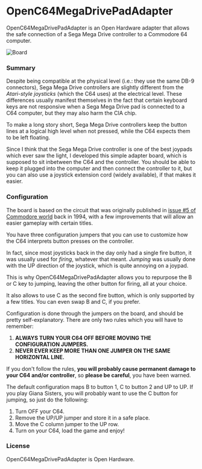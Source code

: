 # OpenC64MegaDrivePadAdapter

OpenC64MegaDrivePadAdapter is an Open Hardware adapter that allows the safe connection of a Sega Mega Drive controller to a Commodore 64 computer.

![Board](https://github.com/SukkoPera/OpenC64MegaDrivePadAdapter/raw/master/doc/render-top.png)

### Summary
Despite being compatible at the physical level (i.e.: they use the same DB-9 connectors), Sega Mega Drive controllers are slightly different from the *Atari-style joysticks* (which the C64 uses) at the electrical level. These differences usually manifest themselves in the fact that certain keyboard keys are not responsive when a Sega Mega Drive pad is connected to a C64 computer, but they may also harm the CIA chip.

To make a long story short, Sega Mega Drive controllers keep the button lines at a logical high level when not pressed, while the C64 expects them to be left floating.

Since I think that the Sega Mega Drive controller is one of the best joypads which ever saw the light, I developed this simple adapter board, which is supposed to sit inbetween the C64 and the controller. You should be able to keep it plugged into the computer and then connect the controller to it, but you can also use a joystick extension cord (widely available), if that makes it easier.

### Configuration
The board is based on the circuit that was originally published in [issue #5 of Commodore world](https://www.scribd.com/document/8945979/Commodore-World-Issue-05) back in 1994, with a few improvements that will allow an easier gameplay with certain titles.

You have three configuration jumpers that you can use to customize how the C64 interprets button presses on the controller.

In fact, since most joysticks back in the day only had a single fire button, it was usually used for *firing*, whatever that meant. *Jumping* was usually done with the UP direction of the joystick, which is quite annoying on a joypad.

This is why OpenC64MegaDrivePadAdapter allows you to repurpose the B or C key to jumping, leaving the other button for firing, all at your choice.

It also allows to use C as the second fire button, which is only supported by a few titles. You can even swap B and C, if you prefer.

Configuration is done through the jumpers on the board, and should be pretty self-explanatory. There are only two rules which you will have to remember:
1. **ALWAYS TURN YOUR C64 OFF BEFORE MOVING THE CONFIGURATION JUMPERS.**
2. **NEVER EVER KEEP MORE THAN ONE JUMPER ON THE SAME HORIZONTAL LINE.**

If you don't follow the rules, **you will probably cause permanent damage to your C64 and/or controller**, so **please be careful**, you have been warned.

The default configuration maps B to button 1, C to button 2 and UP to UP. If you play Giana Sisters, you will probably want to use the C button for jumping, so just do the following:
1. Turn OFF your C64.
2. Remove the UP/UP jumper and store it in a safe place.
3. Move the C column jumper to the UP row.
4. Turn on your C64, load the game and enjoy!

### License
OpenC64MegaDrivePadAdapter is Open Hardware.
